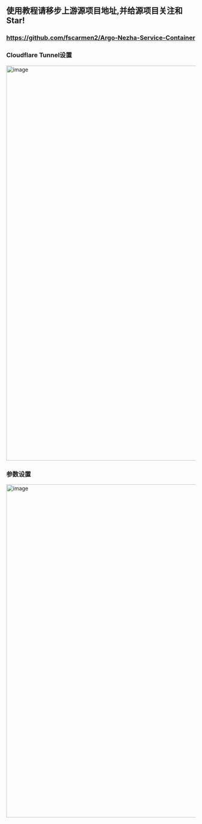 ## 使用教程请移步上游源项目地址,并给源项目关注和Star!
### https://github.com/fscarmen2/Argo-Nezha-Service-Container

### Cloudflare Tunnel设置
<img width="1047" alt="image" src="https://github.com/nap0o/nezha/assets/144927971/e7558b87-1b54-4770-87cd-f3c1b32dcf9c">

### 参数设置
<img width="883" alt="image" src="https://github.com/nap0o/nezha/assets/144927971/efe150c3-e10b-4333-903f-4fee1ac3f447">
